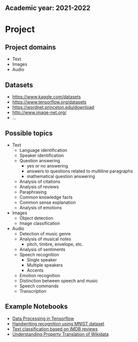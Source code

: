 Academic year: 2021-2022
------------------------

# Project


## Project domains 
 - Text
 - Images
 - Audio

## Datasets 
 - https://www.kaggle.com/datasets
 - https://www.tensorflow.org/datasets
 - https://wordnet.princeton.edu/download
 - http://www.image-net.org/
 - ...

## Possible topics
 - Text
   - Language identification
   - Speaker identification
   - Question answering
      - yes or no answering
      - answers to questions related to multiline paragraphs
      - mathematical question answering
   - Analysis of citations
   - Analysis of reviews
   - Paraphrasing
   - Common knowledge facts
   - Common sense explanation 
   - Analysis of emotions
 - Images
   - Object detection
   - Image classification
 - Audio
   - Detection of music genre
   - Analysis of musical notes
     - pitch, timbre, envelope, etc.
   - Analysis of sentiments
   - Speech recognition 
     - Single speaker
     - Multiple speakers
     - Accents
   - Emotion recognition 
   - Distinction between speech and music 
   - Speech commands
   - Transcription

## Example Notebooks
 - [Data Processing in Tensorflow](Data.ipynb)
 - [Handwriting recognition using MNIST dataset](Introduction.ipynb)
 - [Text classification based on IMDB reviews](Texts.ipynb)
 - [Understanding Property Translation of Wikidata](miniproject.ipynb)
